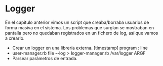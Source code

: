 
# Logger

En el capítulo anterior vimos un script que creaba/borraba usuarios de forma masiva en el sistema. Los problemas que surgían se mostraban en pantalla pero no quedaban registrados en un fichero de log, así que vamos a crearlo.


* Crear un logger en una librería externa.
[timestamp] program : line
* user-manager.rb file --log > logger-manager.rb
/var/logger
ARGF
* Parsear parámetros de entrada.
